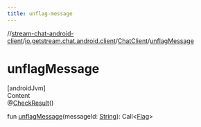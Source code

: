 ```yaml
---
title: unflag-message
---
```

//[stream-chat-android-client](../../../index.md)/[io.getstream.chat.android.client](../index.md)/[ChatClient](index.md)/[unflagMessage](unflagMessage.md)



# unflagMessage  
[androidJvm]  
Content  
@[CheckResult](https://developer.android.com/reference/kotlin/androidx/annotation/CheckResult.html)()  
  
fun [unflagMessage](unflagMessage.md)(messageId: [String](https://kotlinlang.org/api/latest/jvm/stdlib/kotlin/-string/index.html)): Call&lt;[Flag](../../io.getstream.chat.android.client.models/Flag/index.md)&gt;  



